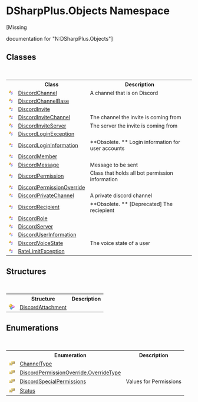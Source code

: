 # DSharpPlus.Objects Namespace
 

\[Missing <summary> documentation for "N:DSharpPlus.Objects"\]


## Classes
&nbsp;<table><tr><th></th><th>Class</th><th>Description</th></tr><tr><td>![Public class](media/pubclass.gif "Public class")</td><td><a href="44f2ec35-aa98-9c68-225e-7c35b7ee1739">DiscordChannel</a></td><td>
A channel that is on Discord</td></tr><tr><td>![Public class](media/pubclass.gif "Public class")</td><td><a href="e2925cb1-4be2-3189-87cd-0cbe461693b4">DiscordChannelBase</a></td><td /></tr><tr><td>![Public class](media/pubclass.gif "Public class")</td><td><a href="6c6db59d-eb63-dd1c-2bfa-3030468d7a97">DiscordInvite</a></td><td /></tr><tr><td>![Public class](media/pubclass.gif "Public class")</td><td><a href="c947236c-3894-9582-e123-5c3fbf89acca">DiscordInviteChannel</a></td><td>
The channel the invite is coming from</td></tr><tr><td>![Public class](media/pubclass.gif "Public class")</td><td><a href="8368e386-b938-66e9-aba0-9a29df249914">DiscordInviteServer</a></td><td>
The server the invite is coming from</td></tr><tr><td>![Public class](media/pubclass.gif "Public class")</td><td><a href="7b2713fa-006d-72b6-d688-477f3502c4be">DiscordLoginException</a></td><td /></tr><tr><td>![Public class](media/pubclass.gif "Public class")</td><td><a href="65d205e1-5290-6eb2-861a-b01555b0142a">DiscordLoginInformation</a></td><td> **Obsolete. **
Login information for user accounts</td></tr><tr><td>![Public class](media/pubclass.gif "Public class")</td><td><a href="5cf74e63-4004-3836-5a0d-910485913b65">DiscordMember</a></td><td /></tr><tr><td>![Public class](media/pubclass.gif "Public class")</td><td><a href="624f2cf1-a9bc-96bc-c884-33ba518d0b5d">DiscordMessage</a></td><td>
Message to be sent</td></tr><tr><td>![Public class](media/pubclass.gif "Public class")</td><td><a href="d038f6bf-0e05-bcda-ed23-1e539ec4681b">DiscordPermission</a></td><td>
Class that holds all bot permission information</td></tr><tr><td>![Public class](media/pubclass.gif "Public class")</td><td><a href="c1796aef-a014-ad1d-88c1-61e4c5b82970">DiscordPermissionOverride</a></td><td /></tr><tr><td>![Public class](media/pubclass.gif "Public class")</td><td><a href="54695c30-69dc-fac7-3b0b-32cf1ab388dc">DiscordPrivateChannel</a></td><td>
A private discord channel</td></tr><tr><td>![Public class](media/pubclass.gif "Public class")</td><td><a href="014fcbf5-8ed4-6863-826e-570bb29c9d8b">DiscordRecipient</a></td><td> **Obsolete. **
[Deprecated] The reciepient</td></tr><tr><td>![Public class](media/pubclass.gif "Public class")</td><td><a href="81d633fd-2630-c555-696f-75579938368e">DiscordRole</a></td><td /></tr><tr><td>![Public class](media/pubclass.gif "Public class")</td><td><a href="0bea1794-96dc-62e4-4798-1bd4e0abad39">DiscordServer</a></td><td /></tr><tr><td>![Public class](media/pubclass.gif "Public class")</td><td><a href="b845fb76-b427-99df-e548-36803efdcfd2">DiscordUserInformation</a></td><td /></tr><tr><td>![Public class](media/pubclass.gif "Public class")</td><td><a href="4ef5688a-d017-a99b-b5ad-6ee58e2bdb5a">DiscordVoiceState</a></td><td>
The voice state of a user</td></tr><tr><td>![Public class](media/pubclass.gif "Public class")</td><td><a href="23658f3e-ff5c-d4fd-19db-ce6304eeb8f2">RateLimitException</a></td><td /></tr></table>

## Structures
&nbsp;<table><tr><th></th><th>Structure</th><th>Description</th></tr><tr><td>![Public structure](media/pubstructure.gif "Public structure")</td><td><a href="a613bf7c-e789-158e-01c6-a9d1e8eabb2d">DiscordAttachment</a></td><td /></tr></table>

## Enumerations
&nbsp;<table><tr><th></th><th>Enumeration</th><th>Description</th></tr><tr><td>![Public enumeration](media/pubenumeration.gif "Public enumeration")</td><td><a href="f44d92c1-1829-dc87-e5ec-38a3957c1966">ChannelType</a></td><td /></tr><tr><td>![Public enumeration](media/pubenumeration.gif "Public enumeration")</td><td><a href="57a0c8be-d304-c09f-2f60-584adfc21d5c">DiscordPermissionOverride.OverrideType</a></td><td /></tr><tr><td>![Public enumeration](media/pubenumeration.gif "Public enumeration")</td><td><a href="1f4f81a5-6b31-1e8e-fa77-750bec188d59">DiscordSpecialPermissions</a></td><td>
Values for Permissions</td></tr><tr><td>![Public enumeration](media/pubenumeration.gif "Public enumeration")</td><td><a href="2af5d96f-f099-9652-08f6-9731ced37625">Status</a></td><td /></tr></table>&nbsp;
